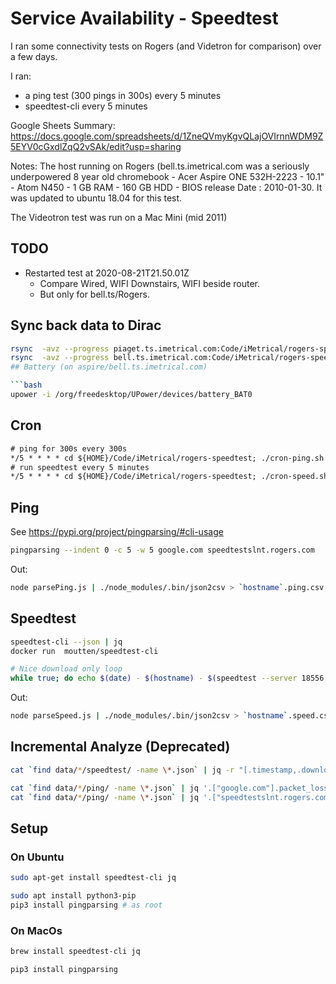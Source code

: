 # Service Availability - Speedtest

I ran some connectivity tests on Rogers (and Videtron for comparison) over a few days.

I ran:

- a ping test (300 pings in 300s) every 5 minutes
- speedtest-cli every 5 minutes

Google Sheets Summary: <https://docs.google.com/spreadsheets/d/1ZneQVmyKgvQLajOVIrnnWDM9Z5EYV0cGxdlZqQ2vSAk/edit?usp=sharing>

Notes: The host running on Rogers (bell.ts.imetrical.com was a seriously underpowered 8 year old chromebook - Acer Aspire ONE 532H-2223 - 10.1" - Atom N450 - 1 GB RAM - 160 GB HDD - BIOS release Date : 2010-01-30. It was updated to ubuntu 18.04 for this test.

The Videotron test was run on a Mac Mini (mid 2011)

## TODO

- Restarted test at 2020-08-21T21.50.01Z
  - Compare Wired, WIFI Downstairs, WIFI beside router.
  - But only for bell.ts/Rogers.

## Sync back data to Dirac

```bash
rsync  -avz --progress piaget.ts.imetrical.com:Code/iMetrical/rogers-speedtest/data/ ./data/
rsync  -avz --progress bell.ts.imetrical.com:Code/iMetrical/rogers-speedtest/data/ ./data/
## Battery (on aspire/bell.ts.imetrical.com)

```bash
upower -i /org/freedesktop/UPower/devices/battery_BAT0
```

## Cron

```txt
# ping for 300s every 300s
*/5 * * * * cd ${HOME}/Code/iMetrical/rogers-speedtest; ./cron-ping.sh >> error-ping.log 2>&1
# run speedtest every 5 minutes
*/5 * * * * cd ${HOME}/Code/iMetrical/rogers-speedtest; ./cron-speed.sh >> error-speed.log 2>&1
```

## Ping

See <https://pypi.org/project/pingparsing/#cli-usage>

```bash
pingparsing --indent 0 -c 5 -w 5 google.com speedtestslnt.rogers.com
```

Out:
```bash
node parsePing.js | ./node_modules/.bin/json2csv > `hostname`.ping.csv
```

## Speedtest


```bash
speedtest-cli --json | jq
docker run  moutten/speedtest-cli

# Nice download only loop
while true; do echo $(date) - $(hostname) - $(speedtest --server 18556 --no-upload --json |jq '.download / 1e4 | floor|. / 100') Mb/s; sleep 60; done
```

Out:
```bash
node parseSpeed.js | ./node_modules/.bin/json2csv > `hostname`.speed.csv
```

## Incremental Analyze (Deprecated)

```bash
cat `find data/*/speedtest/ -name \*.json` | jq -r "[.timestamp,.download,.upload,.error]| @csv"

cat `find data/*/ping/ -name \*.json` | jq '.["google.com"].packet_loss_rate'
cat `find data/*/ping/ -name \*.json` | jq '.["speedtestslnt.rogers.com"].packet_loss_rate'

```

## Setup

### On Ubuntu

```bash
sudo apt-get install speedtest-cli jq

sudo apt install python3-pip
pip3 install pingparsing # as root
```

### On MacOs

```bash
brew install speedtest-cli jq

pip3 install pingparsing
```
